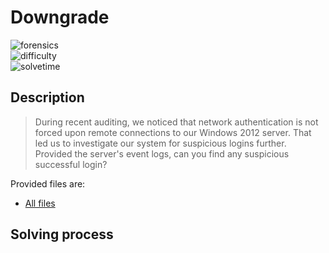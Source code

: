 # Downgrade

![forensics](https://img.shields.io/badge/category-forensics-brightgreen) <br>
![difficulty](https://img.shields.io/badge/difficulty-medium-orange) <br>
![solvetime](https://img.shields.io/badge/solved-not%20solved-red)

## Description

> During recent auditing, we noticed that network authentication is not forced upon remote connections to our Windows 2012 server. That led us to investigate our system for suspicious logins further. Provided the server's event logs, can you find any suspicious successful login?

Provided files are:
- [All files](Logs)

## Solving process
